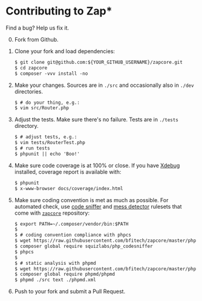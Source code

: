 Contributing to Zap\*
====================


Find a bug? Help us fix it.

0.  Fork from Github.

1.  Clone your fork and load dependencies:

    ```txt
    $ git clone git@github.com:${YOUR_GITHUB_USERNAME}/zapcore.git
    $ cd zapcore
    $ composer -vvv install -no
    ```

2.  Make your changes. Sources are in `./src` and occasionally also
    in `./dev` directories.

    ```txt
    $ # do your thing, e.g.:
    $ vim src/Router.php
    ```

3.  Adjust the tests. Make sure there's no failure. Tests are in
    `./tests` directory.

    ```txt
    $ # adjust tests, e.g.:
    $ vim tests/RouterTest.php
    $ # run tests
    $ phpunit || echo 'Boo!'
    ```

4.  Make sure code coverage is at 100% or close. If you have
    [Xdebug](https://xdebug.org/) installed, coverage report is
    available with:

    ```txt
    $ phpunit
    $ x-www-browser docs/coverage/index.html
    ```

5.  Make sure coding convention is met as much as possible. For
    automated check, use [code sniffer](https://github.com/squizlabs/PHP_CodeSniffer)
    and [mess detector](https://github.com/phpmd/phpmd) rulesets
    that come with [`zapcore`](https://github.com/bfitech/zapcore)
    repository:

    ```txt
    $ export PATH=~/.composer/vendor/bin:$PATH
    $
    $ # coding convention compliance with phpcs
    $ wget https://raw.githubusercontent.com/bfitech/zapcore/master/phpcs.xml
    $ composer global require squizlabs/php_codesniffer
    $ phpcs
    $
    $ # static analysis with phpmd
    $ wget https://raw.githubusercontent.com/bfitech/zapcore/master/phpmd.xml
    $ composer global require phpmd/phpmd
    $ phpmd ./src text ./phpmd.xml
    ```

6.  Push to your fork and submit a Pull Request.

